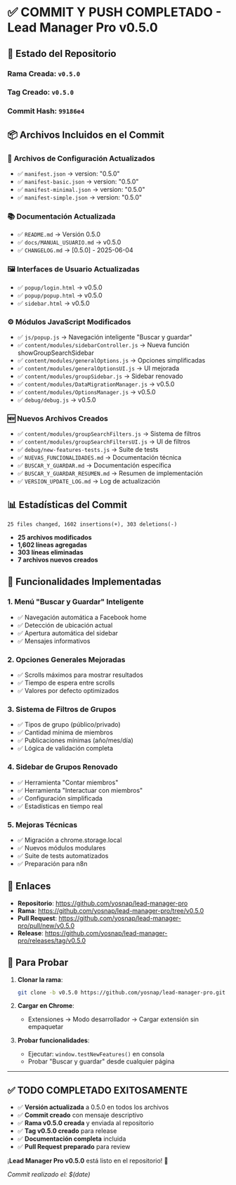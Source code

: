 # ✅ COMMIT Y PUSH COMPLETADO - Lead Manager Pro v0.5.0

## 🚀 **Estado del Repositorio**

### **Rama Creada**: `v0.5.0`
### **Tag Creado**: `v0.5.0` 
### **Commit Hash**: `99186e4`

## 📦 **Archivos Incluidos en el Commit**

### 🔧 **Archivos de Configuración Actualizados**
- ✅ `manifest.json` → version: "0.5.0"
- ✅ `manifest-basic.json` → version: "0.5.0"
- ✅ `manifest-minimal.json` → version: "0.5.0"
- ✅ `manifest-simple.json` → version: "0.5.0"

### 📚 **Documentación Actualizada**
- ✅ `README.md` → Versión 0.5.0
- ✅ `docs/MANUAL_USUARIO.md` → v0.5.0
- ✅ `CHANGELOG.md` → [0.5.0] - 2025-06-04

### 🖼️ **Interfaces de Usuario Actualizadas**
- ✅ `popup/login.html` → v0.5.0
- ✅ `popup/popup.html` → v0.5.0
- ✅ `sidebar.html` → v0.5.0

### ⚙️ **Módulos JavaScript Modificados**
- ✅ `js/popup.js` → Navegación inteligente "Buscar y guardar"
- ✅ `content/modules/sidebarController.js` → Nueva función showGroupSearchSidebar
- ✅ `content/modules/generalOptions.js` → Opciones simplificadas
- ✅ `content/modules/generalOptionsUI.js` → UI mejorada
- ✅ `content/modules/groupSidebar.js` → Sidebar renovado
- ✅ `content/modules/DataMigrationManager.js` → v0.5.0
- ✅ `content/modules/OptionsManager.js` → v0.5.0
- ✅ `debug/debug.js` → v0.5.0

### 🆕 **Nuevos Archivos Creados**
- ✅ `content/modules/groupSearchFilters.js` → Sistema de filtros
- ✅ `content/modules/groupSearchFiltersUI.js` → UI de filtros
- ✅ `debug/new-features-tests.js` → Suite de tests
- ✅ `NUEVAS_FUNCIONALIDADES.md` → Documentación técnica
- ✅ `BUSCAR_Y_GUARDAR.md` → Documentación específica
- ✅ `BUSCAR_Y_GUARDAR_RESUMEN.md` → Resumen de implementación
- ✅ `VERSION_UPDATE_LOG.md` → Log de actualización

## 📊 **Estadísticas del Commit**

```
25 files changed, 1602 insertions(+), 303 deletions(-)
```

- **25 archivos modificados**
- **1,602 líneas agregadas**
- **303 líneas eliminadas**
- **7 archivos nuevos creados**

## 🎯 **Funcionalidades Implementadas**

### 1. **Menú "Buscar y Guardar" Inteligente**
- ✅ Navegación automática a Facebook home
- ✅ Detección de ubicación actual
- ✅ Apertura automática del sidebar
- ✅ Mensajes informativos

### 2. **Opciones Generales Mejoradas**
- ✅ Scrolls máximos para mostrar resultados
- ✅ Tiempo de espera entre scrolls
- ✅ Valores por defecto optimizados

### 3. **Sistema de Filtros de Grupos**
- ✅ Tipos de grupo (público/privado)
- ✅ Cantidad mínima de miembros
- ✅ Publicaciones mínimas (año/mes/día)
- ✅ Lógica de validación completa

### 4. **Sidebar de Grupos Renovado**
- ✅ Herramienta "Contar miembros"
- ✅ Herramienta "Interactuar con miembros"
- ✅ Configuración simplificada
- ✅ Estadísticas en tiempo real

### 5. **Mejoras Técnicas**
- ✅ Migración a chrome.storage.local
- ✅ Nuevos módulos modulares
- ✅ Suite de tests automatizados
- ✅ Preparación para n8n

## 🔗 **Enlaces**

- **Repositorio**: https://github.com/yosnap/lead-manager-pro
- **Rama**: https://github.com/yosnap/lead-manager-pro/tree/v0.5.0
- **Pull Request**: https://github.com/yosnap/lead-manager-pro/pull/new/v0.5.0
- **Release**: https://github.com/yosnap/lead-manager-pro/releases/tag/v0.5.0

## 🧪 **Para Probar**

1. **Clonar la rama**:
   ```bash
   git clone -b v0.5.0 https://github.com/yosnap/lead-manager-pro.git
   ```

2. **Cargar en Chrome**:
   - Extensiones → Modo desarrollador → Cargar extensión sin empaquetar

3. **Probar funcionalidades**:
   - Ejecutar: `window.testNewFeatures()` en consola
   - Probar "Buscar y guardar" desde cualquier página

---

## ✅ **TODO COMPLETADO EXITOSAMENTE**

- ✅ **Versión actualizada** a 0.5.0 en todos los archivos
- ✅ **Commit creado** con mensaje descriptivo
- ✅ **Rama v0.5.0 creada** y enviada al repositorio
- ✅ **Tag v0.5.0 creado** para release
- ✅ **Documentación completa** incluida
- ✅ **Pull Request preparado** para review

¡**Lead Manager Pro v0.5.0** está listo en el repositorio! 🚀

*Commit realizado el: $(date)*
